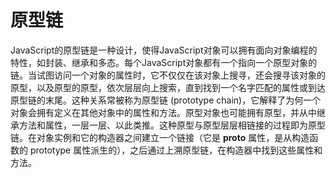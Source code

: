 # 原型链

JavaScript的原型链是一种设计，使得JavaScript对象可以拥有面向对象编程的特性，如封装、继承和多态。每个JavaScript对象都有一个指向一个原型对象的链。当试图访问一个对象的属性时，它不仅仅在该对象上搜寻，还会搜寻该对象的原型，以及原型的原型，依次层层向上搜索，直到找到一个名字匹配的属性或到达原型链的末尾。这种关系常被称为原型链 (prototype chain)，它解释了为何一个对象会拥有定义在其他对象中的属性和方法。原型对象也可能拥有原型，并从中继承方法和属性，一层一层、以此类推。这种原型与原型层层相链接的过程即为原型链。在对象实例和它的构造器之间建立一个链接（它是 **proto** 属性，是从构造函数的 prototype 属性派生的），之后通过上溯原型链，在构造器中找到这些属性和方法。
